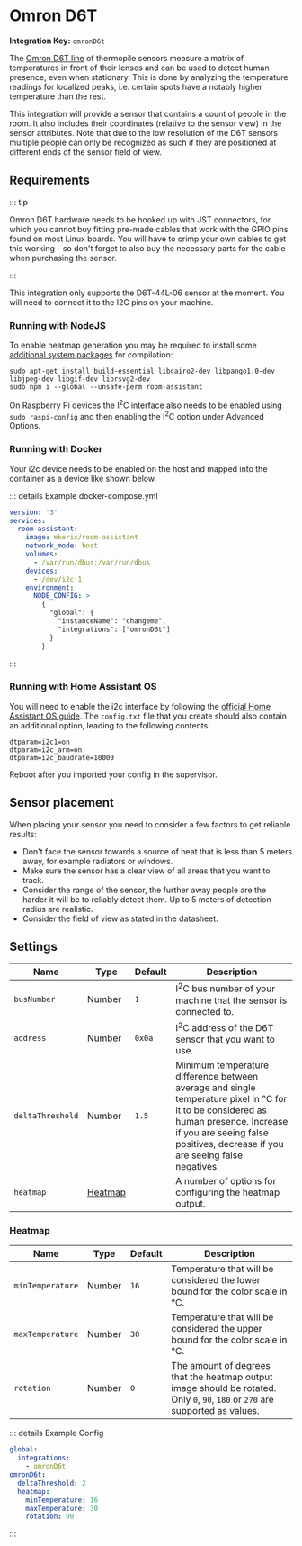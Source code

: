 # Omron D6T

**Integration Key:** `omronD6t`

The [Omron D6T line](https://omronfs.omron.com/en_US/ecb/products/pdf/en-d6t.pdf) of thermopile sensors measure a matrix of temperatures in front of their lenses and can be used to detect human presence, even when stationary. This is done by analyzing the temperature readings for localized peaks, i.e. certain spots have a notably higher temperature than the rest.

This integration will provide a sensor that contains a count of people in the room. It also includes their coordinates (relative to the sensor view) in the sensor attributes. Note that due to the low resolution of the D6T sensors multiple people can only be recognized as such if they are positioned at different ends of the sensor field of view.

## Requirements

::: tip

Omron D6T hardware needs to be hooked up with JST connectors, for which you cannot buy fitting pre-made cables that work with the GPIO pins found on most Linux boards. You will have to crimp your own cables to get this working - so don't forget to also buy the necessary parts for the cable when purchasing the sensor. 

:::

This integration only supports the D6T-44L-06 sensor at the moment. You will need to connect it to the I2C pins on your machine.

### Running with NodeJS

To enable heatmap generation you may be required to install some [additional system packages](https://github.com/Automattic/node-canvas#compiling) for compilation:

```shell
sudo apt-get install build-essential libcairo2-dev libpango1.0-dev libjpeg-dev libgif-dev librsvg2-dev
sudo npm i --global --unsafe-perm room-assistant
```

On Raspberry Pi devices the I<sup>2</sup>C interface also needs to be enabled using `sudo raspi-config` and then enabling the I<sup>2</sup>C option under Advanced Options.

### Running with Docker

Your i2c device needs to be enabled on the host and mapped into the container as a device like shown below.

::: details Example docker-compose.yml

```yaml
version: '3'
services:
  room-assistant:
    image: mkerix/room-assistant
    network_mode: host
    volumes:
      - /var/run/dbus:/var/run/dbus
    devices:
      - /dev/i2c-1
    environment:
      NODE_CONFIG: >
        {
          "global": {
            "instanceName": "changeme",
            "integrations": ["omronD6t"]
          }
        }
```

:::

### Running with Home Assistant OS

You will need to enable the i2c interface by following the [official Home Assistant OS guide](https://www.home-assistant.io/hassio/enable_i2c/). The `config.txt` file that you create should also contain an additional option, leading to the following contents:

```
dtparam=i2c1=on
dtparam=i2c_arm=on
dtparam=i2c_baudrate=10000
```

Reboot after you imported your config in the supervisor.

## Sensor placement

When placing your sensor you need to consider a few factors to get reliable results:

- Don't face the sensor towards a source of heat that is less than 5 meters away, for example radiators or windows.
- Make sure the sensor has a clear view of all areas that you want to track.
- Consider the range of the sensor, the further away people are the harder it will be to reliably detect them. Up to 5 meters of detection radius are realistic.
- Consider the field of view as stated in the datasheet.

## Settings

| Name             | Type                | Default | Description                                                  |
| ---------------- | ------------------- | ------- | ------------------------------------------------------------ |
| `busNumber`      | Number              | `1`     | I<sup>2</sup>C bus number of your machine that the sensor is connected to. |
| `address`        | Number              | `0x0a`  | I<sup>2</sup>C address of the D6T sensor that you want to use. |
| `deltaThreshold` | Number              | `1.5`   | Minimum temperature difference between average and single temperature pixel in &deg;C for it to be considered as human presence. Increase if you are seeing false positives, decrease if you are seeing false negatives. |
| `heatmap`        | [Heatmap](#heatmap) |         | A number of options for configuring the heatmap output.      |

### Heatmap

| Name             | Type   | Default | Description                                                  |
| ---------------- | ------ | ------- | ------------------------------------------------------------ |
| `minTemperature` | Number | `16`    | Temperature that will be considered the lower bound for the color scale in &deg;C. |
| `maxTemperature` | Number | `30`    | Temperature that will be considered the upper bound for the color scale in &deg;C. |
| `rotation`       | Number | `0`     | The amount of degrees that the heatmap output image should be rotated. Only `0`, `90`, `180` or `270` are supported as values. |

::: details Example Config

```yaml
global:
  integrations:
    - omronD6t
omronD6t:
  deltaThreshold: 2
  heatmap:
    minTemperature: 16
    maxTemperature: 30
    rotation: 90
```

:::

